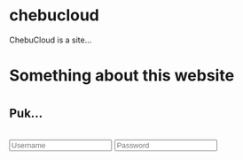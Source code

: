 # chebucloud
ChebuCloud is a site...

<h1>Something about this website<h1/>

<h2>Puk...<h2/>
<input type="username" placeholder="Username">

<input type="password" placeholder="Password">
